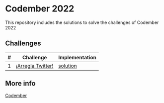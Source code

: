 # Codember 2022

This repository includes the solutions to solve the challenges of Codember 2022

## Challenges

| #   | Challenge                                    | Implementation                     |
| --- | -------------------------------------------- | ---------------------------------- |
| 1   | [¡Arregla Twitter!](./challenge01/README.md) | [solution](./challenge01/index.ts) |

## More info

[Codember](https://codember.dev/)
